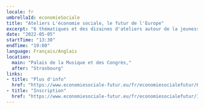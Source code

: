 ```yaml
---
locale: fr
umbrellaId: economieSociale
title: "Ateliers L'économie sociale, le futur de l'Europe"
excerpt: "6 thématiques et des dizaines d'ateliers autour de la jeunesse, des transitions, des solutions d'avenir, des financements et innovations pour l'économie sociale."
date: "2022-05-05"
startTime: "13:30"
endTime: "19:00"
language: Français/Anglais
location:
  main: "Palais de la Musique et des Congrès,"
  after: "Strasbourg"
links:
- title: "Plus d'info"
  href: "https://www.economiesociale-futur.eu/fr/economiesocialefutur/Programme-du-5-et-6-mai/"
- title: "Inscription"
  href: "https://www.economiesociale-futur.eu/fr/economiesocialefutur/Inscription/"
---
```

